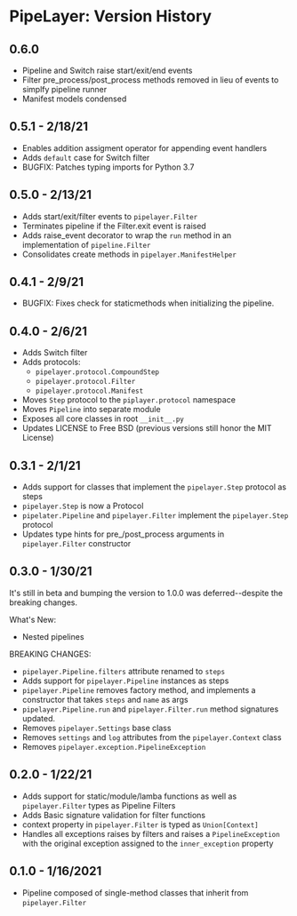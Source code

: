# PipeLayer: Version History

## 0.6.0
* Pipeline and Switch raise start/exit/end events
* Filter pre_process/post_process methods removed in lieu of events to simplfy pipeline runner
* Manifest models condensed

## 0.5.1 - 2/18/21
* Enables addition assigment operator for appending event handlers
* Adds `default` case for Switch filter
* BUGFIX: Patches typing imports for Python 3.7

## 0.5.0 - 2/13/21
* Adds start/exit/filter events to `pipelayer.Filter`
* Terminates pipeline if the Filter.exit event is raised
* Adds raise_event decorator to wrap the `run` method in an implementation of `pipeline.Filter`
* Consolidates create methods in `pipelayer.ManifestHelper`

## 0.4.1 - 2/9/21
* BUGFIX: Fixes check for staticmethods when initializing the pipeline.

## 0.4.0 - 2/6/21
* Adds Switch filter
* Adds protocols:
  * `pipelayer.protocol.CompoundStep`
  * `pipelayer.protocol.Filter`
  * `pipelayer.protocol.Manifest`
* Moves `Step` protocol to the `piplayer.protocol` namespace
* Moves `Pipeline` into separate module
* Exposes all core classes in root `__init__.py`
* Updates LICENSE to Free BSD (previous versions still honor the MIT License)

## 0.3.1 - 2/1/21
* Adds support for classes that implement the `pipelayer.Step` protocol as steps
* `pipelayer.Step` is now a Protocol
* `pipelater.Pipeline` and `pipelayer.Filter` implement the `pipelayer.Step` protocol
* Updates type hints for pre_/post_process arguments in `pipelayer.Filter` constructor

## 0.3.0 - 1/30/21
It's still in beta and bumping the version to 1.0.0 was deferred--despite the breaking changes.

What's New:
* Nested pipelines

BREAKING CHANGES:
* `pipelayer.Pipeline.filters` attribute renamed to `steps`
* Adds support for `pipelayer.Pipeline` instances as steps
* `pipelayer.Pipeline` removes factory method, and implements a constructor that takes `steps` and `name` as args
* `pipelayer.Pipeline.run` and `pipelayer.Filter.run` method signatures updated.
* Removes `pipelayer.Settings` base class
* Removes `settings` and `log` attributes from the `pipelayer.Context` class
* Removes `pipelayer.exception.PipelineException`

## 0.2.0 - 1/22/21
* Adds support for static/module/lamba functions as well as `pipelayer.Filter` types as Pipeline Filters
* Adds Basic signature validation for filter functions
* context property in `pipelayer.Filter` is typed as `Union[Context]`
* Handles all exceptions raises by filters and raises a `PipelineException` with the original exception assigned to the `inner_exception` property

## 0.1.0 - 1/16/2021
* Pipeline composed of single-method classes that inherit from `pipelayer.Filter`
